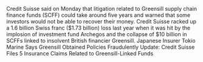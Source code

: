 Credit Suisse said on Monday that litigation related to Greensill supply chain finance funds (SCFF) could take around five years and warned that some investors would not be able to recover their money.
Credit Suisse racked up a 1.6 billion Swiss franc ($1.73 billion) loss last year when it was hit by the implosion of investment fund Archegos and the collapse of $10 billion in SCFFs linked to insolvent British financier Greensill.
Japanese Insurer Tokio Marine Says Greensill Obtained Policies Fraudulently
Update: Credit Suisse Files 5 Insurance Claims Related to Greensill-Linked Funds